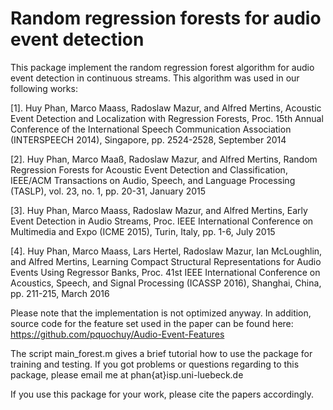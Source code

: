 # Random regression forests for audio event detection

This package implement the random regression forest algorithm for audio event detection in continuous streams. This algorithm was used in our following works:

[1]. Huy Phan, Marco Maass, Radoslaw Mazur, and Alfred Mertins, Acoustic Event Detection and Localization with Regression Forests, Proc. 15th Annual Conference of the International Speech Communication Association (INTERSPEECH 2014), Singapore, pp. 2524-2528, September 2014

[2]. Huy Phan, Marco Maaß, Radoslaw Mazur, and Alfred Mertins, Random Regression Forests for Acoustic Event Detection and Classification, IEEE/ACM Transactions on Audio, Speech, and Language Processing (TASLP), vol. 23, no. 1, pp. 20-31, January 2015

[3]. Huy Phan, Marco Maass, Radoslaw Mazur, and Alfred Mertins, Early Event Detection in Audio Streams, Proc. IEEE International Conference on Multimedia and Expo (ICME 2015), Turin, Italy, pp. 1-6, July 2015 

[4]. Huy Phan, Marco Maass, Lars Hertel, Radoslaw Mazur, Ian McLoughlin, and Alfred Mertins, Learning Compact Structural Representations for Audio Events Using Regressor Banks, Proc. 41st IEEE International Conference on Acoustics, Speech, and Signal Processing (ICASSP 2016), Shanghai, China, pp. 211-215, March 2016

Please note that the implementation is not optimized anyway. In addition, source code for the feature set used in the paper can be found here:
https://github.com/pquochuy/Audio-Event-Features

The script main_forest.m gives a brief tutorial how to use the package for training and testing. If you got problems or questions regarding to this package, please email me at phan{at}isp.uni-luebeck.de

If you use this package for your work, please cite the papers accordingly.
